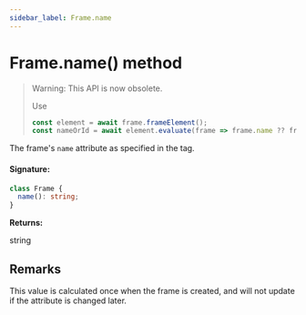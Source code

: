 ```yaml
---
sidebar_label: Frame.name
---
```


# Frame.name() method

> Warning: This API is now obsolete.
>
> Use
>
> ```ts
> const element = await frame.frameElement();
> const nameOrId = await element.evaluate(frame => frame.name ?? frame.id);
> ```

The frame's `name` attribute as specified in the tag.

#### Signature:

```typescript
class Frame {
  name(): string;
}
```

**Returns:**

string

## Remarks

This value is calculated once when the frame is created, and will not update if the attribute is changed later.
